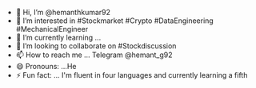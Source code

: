 - 👋 Hi, I’m @hemanthkumar92
- 👀 I’m interested in #Stockmarket #Crypto #DataEngineering #MechanicalEngineer
- 🌱 I’m currently learning ...
- 💞️ I’m looking to collaborate on #Stockdiscussion
- 📫 How to reach me ... Telegram @hemant_g92
- 😄 Pronouns: ...He
- ⚡ Fun fact: ... I'm fluent in four languages and currently learning a fifth

<!---
hemanthkumar92/hemanthkumar92 is a ✨ special ✨ repository because its `README.md` (this file) appears on your GitHub profile.
You can click the Preview link to take a look at your changes.
--->
